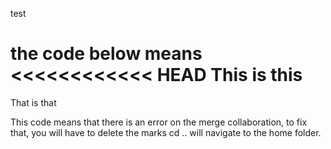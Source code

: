 test

the code below means 
<<<<<<<<<<<<
HEAD 
This is this
=============
That is that
>>>>>>>>>>>>

This code means that there is an error on the merge collaboration, to fix that, you will have to delete the marks 
cd .. will navigate to the home folder.